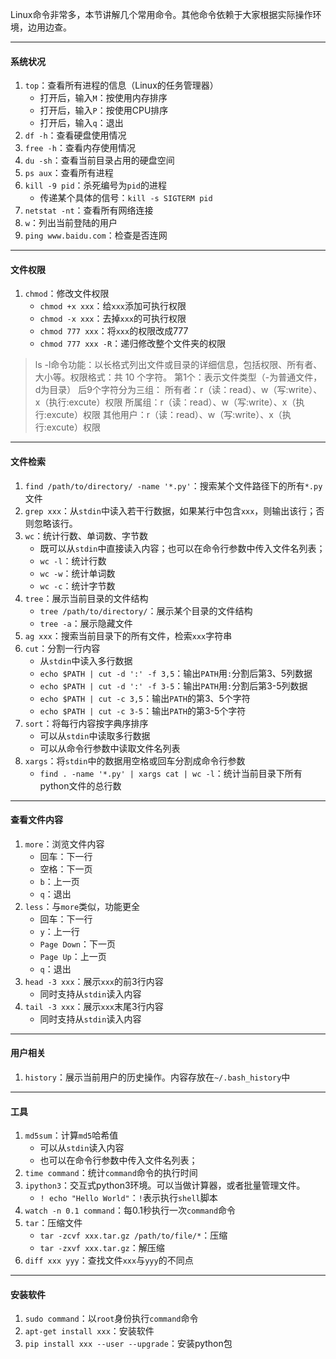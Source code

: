 Linux命令非常多，本节讲解几个常用命令。其他命令依赖于大家根据实际操作环境，边用边查。

***

#### 系统状况

1. `top`：查看所有进程的信息（Linux的任务管理器）
    - 打开后，输入`M`：按使用内存排序
    - 打开后，输入`P`：按使用CPU排序
    - 打开后，输入`q`：退出
2. `df -h`：查看硬盘使用情况
3. `free -h`：查看内存使用情况
4. `du -sh`：查看当前目录占用的硬盘空间
5. `ps aux`：查看所有进程
6. `kill -9 pid`：杀死编号为`pid`的进程
    - 传递某个具体的信号：`kill -s SIGTERM pid`
7. `netstat -nt`：查看所有网络连接
8. `w`：列出当前登陆的用户
9. `ping www.baidu.com`：检查是否连网

***

#### 文件权限

1. `chmod`：修改文件权限
    - `chmod +x xxx`：给`xxx`添加可执行权限
    - `chmod -x xxx`：去掉`xxx`的可执行权限
    - `chmod 777 xxx`：将`xxx`的权限改成777
    - `chmod 777 xxx -R`：递归修改整个文件夹的权限
> ​​ls -l命令​​
​​功能​​：以长格式列出文件或目录的详细信息，包括权限、所有者、大小等。
​​权限格式​​：共 10 个字符。
第1个：表示文件类型（-为普通文件，d为目录）
后9个字符分为三组：
所有者：r（读：read）、w（写:write）、x（执行:excute）权限
所属组：r（读：read）、w（写:write）、x（执行:excute）权限
其他用户：r（读：read）、w（写:write）、x（执行:excute）权限

***

#### 文件检索

1. `find /path/to/directory/ -name '*.py'`：搜索某个文件路径下的所有`*.py`文件
2. `grep xxx`：从`stdin`中读入若干行数据，如果某行中包含`xxx`，则输出该行；否则忽略该行。
3. `wc`：统计行数、单词数、字节数
    - 既可以从`stdin`中直接读入内容；也可以在命令行参数中传入文件名列表；
    - `wc -l`：统计行数
    - `wc -w`：统计单词数
    - `wc -c`：统计字节数
4. `tree`：展示当前目录的文件结构
    - `tree /path/to/directory/`：展示某个目录的文件结构
    - `tree -a`：展示隐藏文件
5. `ag xxx`：搜索当前目录下的所有文件，检索`xxx`字符串
6. `cut`：分割一行内容
    - 从`stdin`中读入多行数据
    - `echo $PATH | cut -d ':' -f 3,5`：输出`PATH`用`:`分割后第3、5列数据
    - `echo $PATH | cut -d ':' -f 3-5`：输出`PATH`用`:`分割后第3-5列数据
    - `echo $PATH | cut -c 3,5`：输出`PATH`的第3、5个字符
    - `echo $PATH | cut -c 3-5`：输出`PATH`的第3-5个字符
7. `sort`：将每行内容按字典序排序
    - 可以从`stdin`中读取多行数据
    - 可以从命令行参数中读取文件名列表
8. `xargs`：将`stdin`中的数据用空格或回车分割成命令行参数
    - `find . -name '*.py' | xargs cat | wc -l`：统计当前目录下所有python文件的总行数

***

#### 查看文件内容

1. `more`：浏览文件内容
    - 回车：下一行
    - 空格：下一页
    - `b`：上一页
    - `q`：退出
2. `less`：与`more`类似，功能更全
    - 回车：下一行
    - `y`：上一行
    - `Page Down`：下一页
    - `Page Up`：上一页
    - `q`：退出
3. `head -3 xxx`：展示`xxx`的前3行内容
    - 同时支持从`stdin`读入内容
4. `tail -3 xxx`：展示`xxx`末尾3行内容
    - 同时支持从`stdin`读入内容

***

#### 用户相关

1. `history`：展示当前用户的历史操作。内容存放在`~/.bash_history`中

***

#### 工具

1. `md5sum`：计算`md5`哈希值
    - 可以从`stdin`读入内容
    - 也可以在命令行参数中传入文件名列表；
2. `time command`：统计`command`命令的执行时间
3. `ipython3`：交互式python3环境。可以当做计算器，或者批量管理文件。
    - `! echo "Hello World"`：`!`表示执行`shell`脚本
4. `watch -n 0.1 command`：每0.1秒执行一次`command`命令
5. `tar`：压缩文件
    - `tar -zcvf xxx.tar.gz /path/to/file/*`：压缩
    - `tar -zxvf xxx.tar.gz`：解压缩
6. `diff xxx yyy`：查找文件`xxx`与`yyy`的不同点

***

#### 安装软件

1. `sudo command`：以`root`身份执行`command`命令
2. `apt-get install xxx`：安装软件 
3. `pip install xxx --user --upgrade`：安装python包